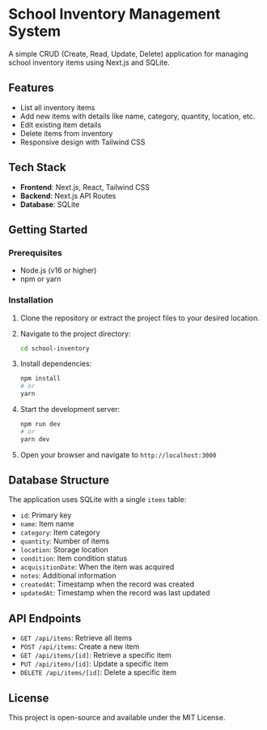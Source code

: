 # School Inventory Management System

A simple CRUD (Create, Read, Update, Delete) application for managing school inventory items using Next.js and SQLite.

## Features

- List all inventory items
- Add new items with details like name, category, quantity, location, etc.
- Edit existing item details
- Delete items from inventory
- Responsive design with Tailwind CSS

## Tech Stack

- **Frontend**: Next.js, React, Tailwind CSS
- **Backend**: Next.js API Routes
- **Database**: SQLite

## Getting Started

### Prerequisites

- Node.js (v16 or higher)
- npm or yarn

### Installation

1. Clone the repository or extract the project files to your desired location.

2. Navigate to the project directory:
   ```bash
   cd school-inventory
   ```

3. Install dependencies:
   ```bash
   npm install
   # or
   yarn
   ```

4. Start the development server:
   ```bash
   npm run dev
   # or
   yarn dev
   ```

5. Open your browser and navigate to `http://localhost:3000`

## Database Structure

The application uses SQLite with a single `items` table:

- `id`: Primary key
- `name`: Item name
- `category`: Item category
- `quantity`: Number of items
- `location`: Storage location
- `condition`: Item condition status
- `acquisitionDate`: When the item was acquired
- `notes`: Additional information
- `createdAt`: Timestamp when the record was created
- `updatedAt`: Timestamp when the record was last updated

## API Endpoints

- `GET /api/items`: Retrieve all items
- `POST /api/items`: Create a new item
- `GET /api/items/[id]`: Retrieve a specific item
- `PUT /api/items/[id]`: Update a specific item
- `DELETE /api/items/[id]`: Delete a specific item

## License

This project is open-source and available under the MIT License.